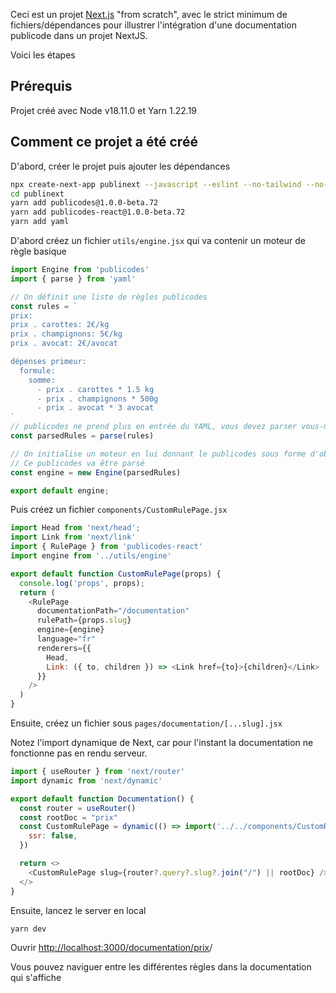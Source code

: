 

Ceci est un projet [Next.js](https://nextjs.org/) "from scratch", avec le strict minimum de fichiers/dépendances pour illustrer l'intégration d'une documentation publicode dans un projet NextJS.

Voici les étapes

## Prérequis

Projet créé avec Node v18.11.0 et Yarn 1.22.19

## Comment ce projet a été créé

D'abord, créer le projet puis ajouter les dépendances

```bash
npx create-next-app publinext --javascript --eslint --no-tailwind --no-src-dir --app --import-alias '@/*'
cd publinext
yarn add publicodes@1.0.0-beta.72
yarn add publicodes-react@1.0.0-beta.72
yarn add yaml
```

D'abord créez un fichier `utils/engine.jsx` qui va contenir un moteur de règle basique

```js
import Engine from 'publicodes'
import { parse } from 'yaml'

// On définit une liste de règles publicodes
const rules = `
prix:
prix . carottes: 2€/kg
prix . champignons: 5€/kg
prix . avocat: 2€/avocat

dépenses primeur:
  formule:
    somme:
      - prix . carottes * 1.5 kg
      - prix . champignons * 500g
      - prix . avocat * 3 avocat
`
// publicodes ne prend plus en entrée du YAML, vous devez parser vous-même votre code source
const parsedRules = parse(rules)

// On initialise un moteur en lui donnant le publicodes sous forme d'objet javascript.
// Ce publicodes va être parsé
const engine = new Engine(parsedRules)

export default engine;
```

Puis créez un fichier `components/CustomRulePage.jsx`

```js
import Head from 'next/head';
import Link from 'next/link'
import { RulePage } from 'publicodes-react'
import engine from '../utils/engine'

export default function CustomRulePage(props) {
  console.log('props', props);
  return (
    <RulePage
      documentationPath="/documentation"
      rulePath={props.slug}
      engine={engine}
      language="fr"
      renderers={{
        Head,
        Link: ({ to, children }) => <Link href={to}>{children}</Link>
      }}
    />
  )
}

```


Ensuite, créez un fichier sous `pages/documentation/[...slug].jsx`

Notez l'import dynamique de Next, car pour l'instant la documentation ne fonctionne pas en rendu serveur.

```js
import { useRouter } from 'next/router'
import dynamic from 'next/dynamic'

export default function Documentation() {
  const router = useRouter()
  const rootDoc = "prix"
  const CustomRulePage = dynamic(() => import('../../components/CustomRulePage'), {
    ssr: false,
  })

  return <>
    <CustomRulePage slug={router?.query?.slug?.join("/") || rootDoc} />
  </>
}
```

Ensuite, lancez le server en local

```bash
yarn dev
```

Ouvrir [http://localhost:3000/documentation/prix](http://localhost:3000/documentation/prix)/

Vous pouvez naviguer entre les différentes règles dans la documentation qui s'affiche
